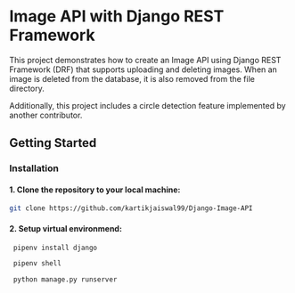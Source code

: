 # Image API with Django REST Framework

This project demonstrates how to create an Image API using Django REST Framework (DRF) that supports uploading and deleting images. When an image is deleted from the database, it is also removed from the file directory.

Additionally, this project includes a circle detection feature implemented by another contributor.


## Getting Started


### Installation

#### 1. Clone the repository to your local machine:
   ```bash
   git clone https://github.com/kartikjaiswal99/Django-Image-API
  ```

#### 2. Setup virtual environmend:
   ```bash
    pipenv install django
   ```
   ```bash
    pipenv shell
   ```
   ```
    python manage.py runserver

   ```

